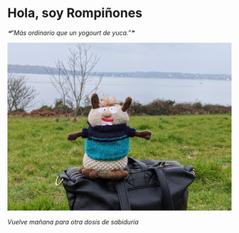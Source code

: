 # Hola, soy Rompiñones

<!--STARTS_HERE_QUOTE_README-->
<i>❝"Más ordinario que un yogourt de yuca."❞</i>
<!--ENDS_HERE_QUOTE_README-->

<!--START_SECTION:update_image-->
![alt text](https://raw.githubusercontent.com/focaalvarez/rompinones/main/.github/images/00000PORTRAIT_00000_BURST20220329132532986.jpg?raw=true)
<!--END_SECTION:update_image-->

*Vuelve mañana para otra dosis de sabiduría*
